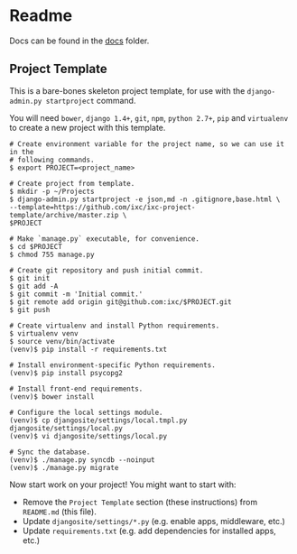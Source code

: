 # Readme

Docs can be found in the [docs](docs/index.md) folder.

## Project Template

This is a bare-bones skeleton project template, for use with the
`django-admin.py startproject` command.

You will need `bower`, `django 1.4+`, `git`, `npm`, `python 2.7+`, `pip` and
`virtualenv`  to create a new project with this template.

    # Create environment variable for the project name, so we can use it in the
    # following commands.
    $ export PROJECT=<project_name>

    # Create project from template.
    $ mkdir -p ~/Projects
    $ django-admin.py startproject -e json,md -n .gitignore,base.html \
    --template=https://github.com/ixc/ixc-project-template/archive/master.zip \
    $PROJECT

    # Make `manage.py` executable, for convenience.
    $ cd $PROJECT
    $ chmod 755 manage.py

    # Create git repository and push initial commit.
    $ git init
    $ git add -A
    $ git commit -m 'Initial commit.'
    $ git remote add origin git@github.com:ixc/$PROJECT.git
    $ git push

    # Create virtualenv and install Python requirements.
    $ virtualenv venv
    $ source venv/bin/activate
    (venv)$ pip install -r requirements.txt

    # Install environment-specific Python requirements.
    (venv)$ pip install psycopg2

    # Install front-end requirements.
    (venv)$ bower install

    # Configure the local settings module.
    (venv)$ cp djangosite/settings/local.tmpl.py djangosite/settings/local.py
    (venv)$ vi djangosite/settings/local.py

    # Sync the database.
    (venv)$ ./manage.py syncdb --noinput
    (venv)$ ./manage.py migrate

Now start work on your project! You might want to start with:

  * Remove the `Project Template` section (these instructions) from
    `README.md` (this file).
  * Update `djangosite/settings/*.py` (e.g. enable apps, middleware, etc.)
  * Update `requirements.txt` (e.g. add dependencies for installed apps, etc.)
